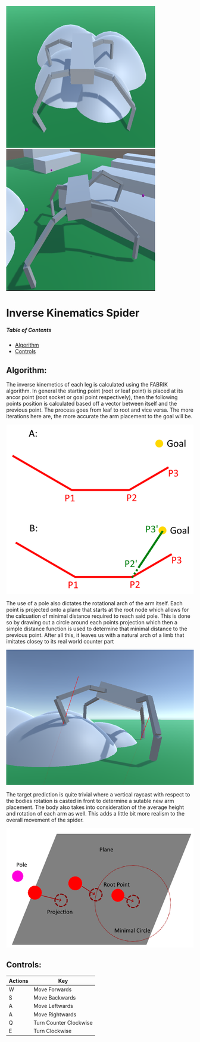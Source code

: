  <p float="left">
  <img src="https://raw.githubusercontent.com/liviusgrosu/Fabrik-Inverse-Kinematics-Spider/main/Pictures/diagram_4.png" width="400" height="380">
  <img src="https://raw.githubusercontent.com/liviusgrosu/Fabrik-Inverse-Kinematics-Spider/main/Pictures/diagram_5.png" width="400" height="380">
 </p>

# Inverse Kinematics Spider

##### Table of Contents  
* [Algorithm](#algorithm)
* [Controls](#controls)
## Algorithm:

The inverse kinemetics of each leg is calculated using the FABRIK algorithm. In general the starting point (root or leaf point) is placed
at its ancor point (root socket or goal point respectively), then the following points position is calculated based off a vector between itself and 
the previous point. The process goes from leaf to root and vice versa. The more iterations here are, the more accurate the arm placement to the
goal will be.

<p align="center">
 <img src="https://raw.githubusercontent.com/liviusgrosu/Fabrik-Inverse-Kinematics-Spider/main/Pictures/diagram_1.png">
</p>
The use of a pole also dictates the rotational arch of the arm itself. Each point is projected onto a plane that starts at the root node which
allows for the calcuation of minimal distance required to reach said pole. This is done so by drawing out a circle around each points projection
which then a simple distance function is used to determine that minimal distance to the previous point. After all this, it leaves us with a natural
arch of a limb that imitates closey to its real world counter part

<p align="center">
 <img src="https://raw.githubusercontent.com/liviusgrosu/Fabrik-Inverse-Kinematics-Spider/main/Pictures/diagram_2.png">
</p>

The target prediction is quite trivial where a vertical raycast with respect to the bodies rotation is casted in front to determine a sutable new
arm placement. The body also takes into consideration of the average height and rotation of each arm as well. This adds a little bit more realism to the overall
movement of the spider.

<p align="center">
 <img src="https://raw.githubusercontent.com/liviusgrosu/Fabrik-Inverse-Kinematics-Spider/main/Pictures/diagram_3.png">
</p>

## Controls:

| Actions            | Key                                                               |
| ------------------ | ----------------------------------------------------------------- |
| W                  | Move Forwards                                                     |
| S                  | Move Backwards                                                    |
| A                  | Move Leftwards                                                    |
| A                  | Move Rightwards                                                   |
| Q                  | Turn Counter Clockwise                                            |
| E                  | Turn Clockwise                                                    |
